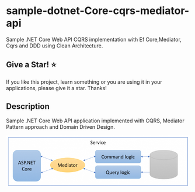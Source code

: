 # sample-dotnet-Core-cqrs-mediator-api
Sample .NET Core Web API CQRS implementation with Ef Core,Mediator, Cqrs and DDD using Clean Architecture.

Give a Star! ⭐
----------------------------------------------------------------------------------------------------------------------
If you like this project, learn something or you are using it in your applications, please give it a star. Thanks!

Description
----------------------------------------------------------------------------------------------------------------------
Sample .NET Core Web API application implemented with CQRS, Mediator Pattern approach and Domain Driven Design.

![alt text](https://github.com/mghoreishi/sample-dotnet-Core-cqrs-mediator-api/blob/master/4_medium.png)
